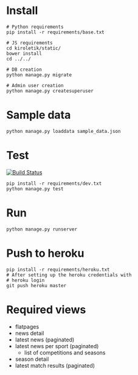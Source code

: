 Install
=======

    # Python requirements
    pip install -r requirements/base.txt

    # JS requirements
    cd kiroletik/static/
    bower install
    cd ../../

    # DB creation
    python manage.py migrate

    # Admin user creation
    python manage.py createsuperuser


Sample data
===========

    python manage.py loaddata sample_data.json


Test
====

[![Build Status](https://travis-ci.org/GISAElkartea/kiroletik.svg?branch=master)](https://travis-ci.org/GISAElkartea/kiroletik)

    pip install -r requirements/dev.txt
    python manage.py test


Run
===

    python manage.py runserver


Push to heroku
==============

    pip install -r requirements/heroku.txt
    # After setting up the heroku credentials with
    # heroku login
    git push heroku master


Required views
==============

- flatpages
- news detail
- latest news (paginated)
- latest news per sport (paginated)
    - list of competitions and seasons
- season detail
- latest match results (paginated)

